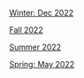 [Winter: Dec 2022](https://r3dbabyvamp.github.io/Paula-s-Website/Years/2022/Dec22)

[Fall 2022](https://r3dbabyvamp.github.io/Paula-s-Website/Years/2022/Fall/index)

[Summer 2022](https://r3dbabyvamp.github.io/Paula-s-Website/Years/2022/Summer/index) 

[Spring: May 2022](https://r3dbabyvamp.github.io/Paula-s-Website/Years/2022/May2022)
